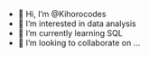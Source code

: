 - 👋 Hi, I’m @Kihorocodes
- 👀 I’m interested in data analysis
- 🌱 I’m currently learning SQL
- 💞️ I’m looking to collaborate on ...


<!---
Kihorocodes/Kihorocodes is a ✨ special ✨ repository because its `README.md` (this file) appears on your GitHub profile.
You can click the Preview link to take a look at your changes.
--->
